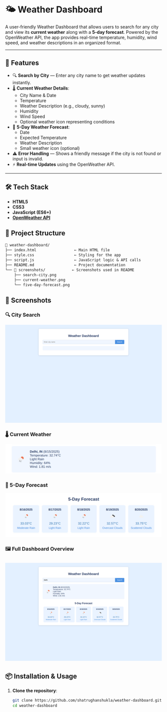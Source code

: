 # 🌤 Weather Dashboard

A user-friendly Weather Dashboard that allows users to search for any city and view its **current weather** along with a **5-day forecast**. Powered by the OpenWeather API, the app provides real-time temperature, humidity, wind speed, and weather descriptions in an organized format.

---

## 🚀 Features

- 🔍 **Search by City** — Enter any city name to get weather updates instantly.
- 🌡 **Current Weather Details**:
  - City Name & Date
  - Temperature
  - Weather Description (e.g., cloudy, sunny)
  - Humidity
  - Wind Speed
  - Optional weather icon representing conditions
- 📅 **5-Day Weather Forecast**:
  - Date
  - Expected Temperature
  - Weather Description
  - Small weather icon (optional)
- ⚠️ **Error Handling** — Shows a friendly message if the city is not found or input is invalid.
- ⚡ **Real-time Updates** using the OpenWeather API.

---

## 🛠️ Tech Stack

- **HTML5**
- **CSS3**
- **JavaScript (ES6+)**
- **[OpenWeather API](https://openweathermap.org/api)**

## 📂 Project Structure

```
📁 weather-dashboard/
├── index.html                 ← Main HTML file
├── style.css                  ← Styling for the app
├── script.js                  ← JavaScript logic & API calls
├── README.md                  ← Project documentation
└── 📁 screenshots/            ← Screenshots used in README
    ├── search-city.png
    ├── current-weather.png
    └── five-day-forecast.png
```


## 📸 Screenshots

### 🔍 City Search
![Search City](./screenshots/search-city.png)

### 🌡 Current Weather
![Current Weather](./screenshots/current-weather.png)

### 📅 5-Day Forecast
![5-Day Forecast](./screenshots/five-day-forecast.png)

### 🖼 Full Dashboard Overview
![Full Dashboard](./screenshots/full-dashboard.png)
---

## 📦 Installation & Usage

1. **Clone the repository**:
   ```bash
   git clone https://github.com/shatrughanshukla/weather-dashboard.git
   cd weather-dashboard
